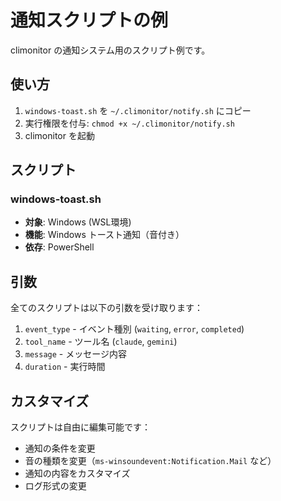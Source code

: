 # 通知スクリプトの例

climonitor の通知システム用のスクリプト例です。

## 使い方

1. `windows-toast.sh` を `~/.climonitor/notify.sh` にコピー
2. 実行権限を付与: `chmod +x ~/.climonitor/notify.sh`
3. climonitor を起動

## スクリプト

### windows-toast.sh
- **対象**: Windows (WSL環境)
- **機能**: Windows トースト通知（音付き）
- **依存**: PowerShell

## 引数

全てのスクリプトは以下の引数を受け取ります：

1. `event_type` - イベント種別 (`waiting`, `error`, `completed`)
2. `tool_name` - ツール名 (`claude`, `gemini`)
3. `message` - メッセージ内容
4. `duration` - 実行時間

## カスタマイズ

スクリプトは自由に編集可能です：

- 通知の条件を変更
- 音の種類を変更（`ms-winsoundevent:Notification.Mail` など）
- 通知の内容をカスタマイズ
- ログ形式の変更